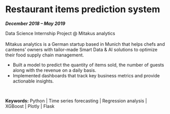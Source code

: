 # Restaurant items prediction system

_**December 2018 – May 2019**_


Data Science Internship Project @ Mitakus analytics
<br><br>
Mitakus analytics is a German startup based in Munich that helps chefs and canteens’ owners with tailor-made Smart Data & AI solutions to optimize their food supply chain management.
<br>

*  Built a model to predict the quantity of items sold, the number of guests along with the revenue on a daily basis.
*  Implemented dashboards that track key business metrics and provide actionable insights.
<br>

**Keywords:** Python | Time series forecasting | Regression analysis | XGBoost | Plotly | Flask
